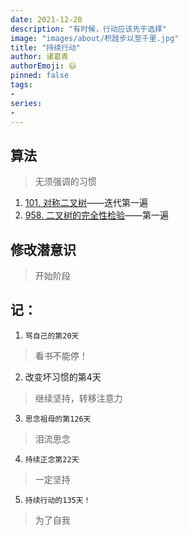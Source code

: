 ```yaml
---
date: 2021-12-20
description: "有时候，行动应该先于选择"
image: "images/about/积跬步以至千里.jpg"
title: "持续行动"
author: 诸葛青
authorEmoji: 😃
pinned: false
tags:
- 
series:
-
---
```


## 算法
> 无须强调的习惯
1. [101. 对称二叉树](https://leetcode-cn.com/problems/symmetric-tree/)——迭代第一遍
2. [958. 二叉树的完全性检验](https://leetcode-cn.com/problems/check-completeness-of-a-binary-tree/)——第一遍


## 修改潜意识
> 开始阶段

## 记：
1. `骂自己的第20天` 
> 看书不能停！
2. 改变坏习惯的第4天
> 继续坚持，转移注意力
3. `思念祖母的第126天`
> 泪流思念
4. `持续正念第22天`
> 一定坚持
5. `持续行动的135天！`
> 为了自我
